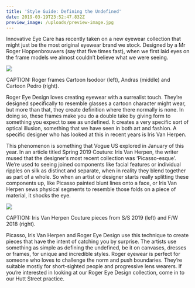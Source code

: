 ```yaml
---
title: 'Style Guide: Defining the Undefined'
date: 2019-03-19T23:52:47.832Z
preview_image: /uploads/preview-image.jpg
---
```

Innovative Eye Care has recently taken on a new eyewear collection that might just be the most original eyewear brand we stock. Designed by a Mr Roger Hoppenbrouwers (say that five times fast), when we first laid eyes on the frame models we almost couldn’t believe what we were seeing. 

![](/uploads/red.jpg)

CAPTION: Roger frames Cartoon Isodoor (left), Andras (middle) and Cartoon Pedro (right).

Roger Eye Design loves creating eyewear with a surrealist touch. They’re designed specifically to resemble glasses a cartoon character might wear, but more than that, they create definition where there normally is none. In doing so, these frames make you do a double take by giving form to something you expect to see as undefined. It creates a very specific sort of optical illusion, something that we have seen in both art and fashion. A specific designer who has looked at this in recent years is Iris Van Herpen.

This phenomenon is something that Vogue US explored in January of this year. In an article titled Spring 2019 Couture: Iris Van Herpen, the writer mused that the designer’s most recent collection was ‘Picasso-esque’. We’re used to seeing joined components like facial features or individual ripples on silk as distinct and separate, when in reality they blend together as part of a whole. So when an artist or designer starts really splitting these components up, like Picasso painted blunt lines onto a face, or Iris Van Herpen sews physical segments to resemble those folds on a piece of material, it shocks the eye.

![](/uploads/iris-van-herpen.jpg)

CAPTION: Iris Van Herpen Couture pieces from S/S 2019 (left) and F/W 2018 (right).

Picasso, Iris Van Herpen and Roger Eye Design use this technique to create pieces that have the intent of catching you by surprise. The artists use something as simple as defining the undefined, be it on canvases, dresses or frames, for unique and incredible styles. Roger eyewear is perfect for someone who loves to challenge the norm and push boundaries. They’re suitable mostly for short-sighted people and progressive lens wearers. If you’re interested in looking at our Roger Eye Design collection, come in to our Hutt Street practice.
